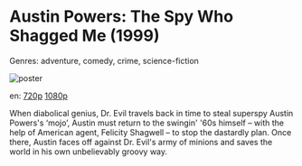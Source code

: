 # Austin Powers: The Spy Who Shagged Me (1999)

Genres: adventure, comedy, crime, science-fiction

![poster](http://image.tmdb.org/t/p/w500/yhg0l1Ddd2thQOSUUQx9jBrGI12.jpg)

en:
  [720p](magnet:?xt=urn:btih:0ee07641bd6b887f4bb2ebafb4579f2053853190&dn=Austin+Powers%3A+The+Spy+Who+Shagged+Me+%281999%29+720p+BrRip+x264+-+YIFY&tr=udp%3A%2F%2Ftracker.openbittorrent.com%3A80%2Fannounce&tr=udp%3A%2F%2Fglotorrents.pw%3A6969%2Fannounce&tr=udp%3A%2F%2Ftracker.openbittorrent.com%3A80%2Fannounce&tr=udp%3A%2F%2Ftracker.opentrackr.org%3A1337%2Fannounce&tr=udp%3A%2F%2Fzer0day.to%3A1337%2Fannounce&tr=udp%3A%2F%2Ftracker.coppersurfer.tk%3A6969%2Fannounce)
  [1080p](magnet:?xt=urn:btih:ACBE10D35CB7D080E889C2F2C4C1B768A01201FE&tr=udp://glotorrents.pw:6969/announce&tr=udp://tracker.opentrackr.org:1337/announce&tr=udp://torrent.gresille.org:80/announce&tr=udp://tracker.openbittorrent.com:80&tr=udp://tracker.coppersurfer.tk:6969&tr=udp://tracker.leechers-paradise.org:6969&tr=udp://p4p.arenabg.ch:1337&tr=udp://tracker.internetwarriors.net:1337)
  


When diabolical genius, Dr. Evil travels back in time to steal superspy Austin Powers's ‘mojo’, Austin must return to the swingin' '60s himself – with the help of American agent, Felicity Shagwell – to stop the dastardly plan. Once there, Austin faces off against Dr. Evil's army of minions and saves the world in his own unbelievably groovy way.
